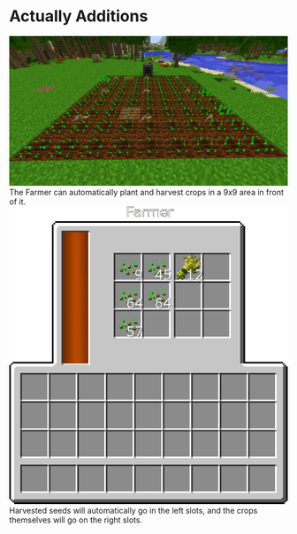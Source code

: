# Actually Additions

![You can use Worms to hydrate and speed up Farmland in a 3x3 area](farmer.png)
The Farmer can automatically plant and harvest crops in a 9x9 area in front of it.
![](farmer_gui.png)
Harvested seeds will automatically go in the left slots, and the crops themselves will go on the right slots.